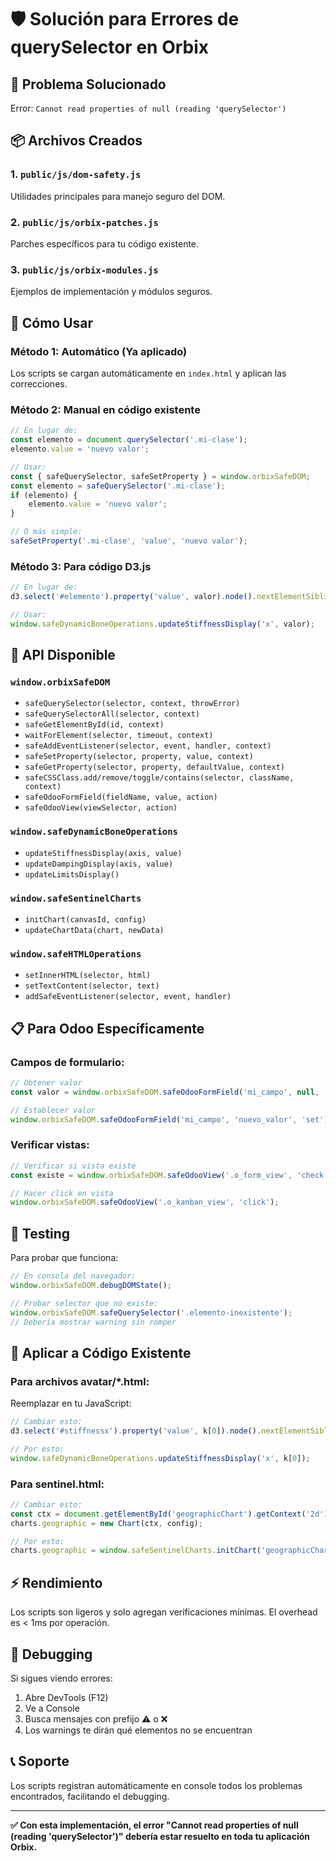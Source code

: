 # 🛡️ Solución para Errores de querySelector en Orbix

## 🎯 Problema Solucionado
Error: `Cannot read properties of null (reading 'querySelector')`

## 📦 Archivos Creados

### 1. `public/js/dom-safety.js`
Utilidades principales para manejo seguro del DOM.

### 2. `public/js/orbix-patches.js` 
Parches específicos para tu código existente.

### 3. `public/js/orbix-modules.js`
Ejemplos de implementación y módulos seguros.

## 🚀 Cómo Usar

### Método 1: Automático (Ya aplicado)
Los scripts se cargan automáticamente en `index.html` y aplican las correcciones.

### Método 2: Manual en código existente
```javascript
// En lugar de:
const elemento = document.querySelector('.mi-clase');
elemento.value = 'nuevo valor';

// Usar:
const { safeQuerySelector, safeSetProperty } = window.orbixSafeDOM;
const elemento = safeQuerySelector('.mi-clase');
if (elemento) {
    elemento.value = 'nuevo valor';
}

// O más simple:
safeSetProperty('.mi-clase', 'value', 'nuevo valor');
```

### Método 3: Para código D3.js
```javascript
// En lugar de:
d3.select('#elemento').property('value', valor).node().nextElementSibling.textContent = valor;

// Usar:
window.safeDynamicBoneOperations.updateStiffnessDisplay('x', valor);
```

## 🔧 API Disponible

### `window.orbixSafeDOM`
- `safeQuerySelector(selector, context, throwError)`
- `safeQuerySelectorAll(selector, context)`
- `safeGetElementById(id, context)`
- `waitForElement(selector, timeout, context)`
- `safeAddEventListener(selector, event, handler, context)`
- `safeSetProperty(selector, property, value, context)`
- `safeGetProperty(selector, property, defaultValue, context)`
- `safeCSSClass.add/remove/toggle/contains(selector, className, context)`
- `safeOdooFormField(fieldName, value, action)`
- `safeOdooView(viewSelector, action)`

### `window.safeDynamicBoneOperations`
- `updateStiffnessDisplay(axis, value)`
- `updateDampingDisplay(axis, value)`
- `updateLimitsDisplay()`

### `window.safeSentinelCharts`
- `initChart(canvasId, config)`
- `updateChartData(chart, newData)`

### `window.safeHTMLOperations`
- `setInnerHTML(selector, html)`
- `setTextContent(selector, text)`
- `addSafeEventListener(selector, event, handler)`

## 📋 Para Odoo Específicamente

### Campos de formulario:
```javascript
// Obtener valor
const valor = window.orbixSafeDOM.safeOdooFormField('mi_campo', null, 'get');

// Establecer valor
window.orbixSafeDOM.safeOdooFormField('mi_campo', 'nuevo_valor', 'set');
```

### Verificar vistas:
```javascript
// Verificar si vista existe
const existe = window.orbixSafeDOM.safeOdooView('.o_form_view', 'check');

// Hacer click en vista
window.orbixSafeDOM.safeOdooView('.o_kanban_view', 'click');
```

## 🧪 Testing

Para probar que funciona:
```javascript
// En consola del navegador:
window.orbixSafeDOM.debugDOMState();

// Probar selector que no existe:
window.orbixSafeDOM.safeQuerySelector('.elemento-inexistente');
// Debería mostrar warning sin romper
```

## 🔄 Aplicar a Código Existente

### Para archivos avatar/*.html:
Reemplazar en tu JavaScript:
```javascript
// Cambiar esto:
d3.select('#stiffnessx').property('value', k[0]).node().nextElementSibling.textContent = k[0];

// Por esto:
window.safeDynamicBoneOperations.updateStiffnessDisplay('x', k[0]);
```

### Para sentinel.html:
```javascript
// Cambiar esto:
const ctx = document.getElementById('geographicChart').getContext('2d');
charts.geographic = new Chart(ctx, config);

// Por esto:
charts.geographic = window.safeSentinelCharts.initChart('geographicChart', config);
```

## ⚡ Rendimiento

Los scripts son ligeros y solo agregan verificaciones mínimas. El overhead es < 1ms por operación.

## 🐛 Debugging

Si sigues viendo errores:
1. Abre DevTools (F12)
2. Ve a Console
3. Busca mensajes con prefijo ⚠️ o ❌
4. Los warnings te dirán qué elementos no se encuentran

## 📞 Soporte

Los scripts registran automáticamente en console todos los problemas encontrados, facilitando el debugging.

---

**✅ Con esta implementación, el error "Cannot read properties of null (reading 'querySelector')" debería estar resuelto en toda tu aplicación Orbix.**
